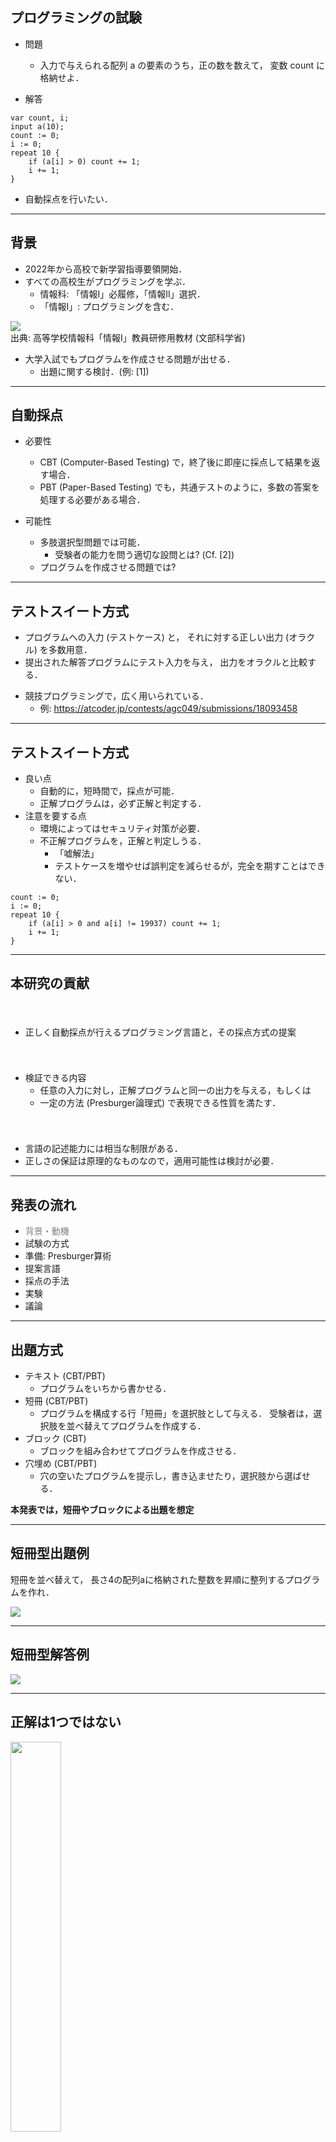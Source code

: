 ## プログラミングの試験

* 問題
    * 入力で与えられる配列 a の要素のうち，正の数を数えて，
	  変数 count に格納せよ．

* 解答

```plaintext 
var count, i;
input a(10);
count := 0;
i := 0;
repeat 10 {
    if (a[i] > 0) count += 1;
    i += 1;
}
```
<!-- .element: style="font-size: 100%;" -->


* 自動採点を行いたい．


---

## 背景

* 2022年から高校で新学習指導要領開始．
* すべての高校生がプログラミングを学ぶ．
  * 情報科: 「情報I」必履修，「情報II」選択．
  * 「情報I」: プログラミングを含む．

<p></p>

<div class="mysmall myright">
<div><img src="curr2022.jpg"></div>
出典: 高等学校情報科「情報Ⅰ」教員研修用教材 (文部科学省) 
</div>

<p></p>

* 大学入試でもプログラムを作成させる問題が出せる．
  * 出題に関する検討．(例: [1])

---

## 自動採点

* 必要性
  * CBT (Computer-Based Testing) で，終了後に即座に採点して結果を返す場合．
  * PBT (Paper-Based Testing) でも，共通テストのように，多数の答案を処理する必要がある場合．

* 可能性
  * 多肢選択型問題では可能．
    * 受験者の能力を問う適切な設問とは? (Cf. [2])
  * プログラムを作成させる問題では?

---

## テストスイート方式

* プログラムへの入力 (テストケース) と，
  それに対する正しい出力 (オラクル) を多数用意．
* 提出された解答プログラムにテスト入力を与え，
  出力をオラクルと比較する．

<p></p>
  
* 競技プログラミングで，広く用いられている．
  * 例: https://atcoder.jp/contests/agc049/submissions/18093458

---

## テストスイート方式

* 良い点
  * 自動的に，短時間で，採点が可能．
  * 正解プログラムは，必ず正解と判定する．
* 注意を要する点
  * 環境によってはセキュリティ対策が必要．
  * 不正解プログラムを，正解と判定しうる．
    * 「嘘解法」
    * テストケースを増やせば誤判定を減らせるが，完全を期すことはできない．

```plaintext
count := 0;
i := 0;
repeat 10 {
    if (a[i] > 0 and a[i] != 19937) count += 1;
    i += 1;
}
```
<!-- .element: style="font-size: 100%;" -->

---

## 本研究の貢献

<p style="margin-top: 40pt;"></p>

* 正しく自動採点が行えるプログラミング言語と，その採点方式の提案

<p style="margin-top: 40pt;"></p>

* 検証できる内容
  * 任意の入力に対し，正解プログラムと同一の出力を与える，もしくは
  * 一定の方法 (Presburger論理式) で表現できる性質を満たす．

<p style="margin-top: 40pt;"></p>

* 言語の記述能力には相当な制限がある．
* 正しさの保証は原理的なものなので，適用可能性は検討が必要．

---

## 発表の流れ

* <span style="color: gray;">背景・動機</span>
* 試験の方式
* 準備: Presburger算術
* 提案言語
* 採点の手法
* 実験
* 議論

---


## 出題方式

* テキスト  (CBT/PBT)
  * プログラムをいちから書かせる．
* 短冊  (CBT/PBT)
  * プログラムを構成する行「短冊」を選択肢として与える．
    受験者は，選択肢を並べ替えてプログラムを作成する．
* ブロック  (CBT)
  * ブロックを組み合わせてプログラムを作成させる．
* 穴埋め  (CBT/PBT)
  * 穴の空いたプログラムを提示し，書き込ませたり，選択肢から選ばせる．

<p></p>

<strong>本発表では，短冊やブロックによる出題を想定</strong>


---

## 短冊型出題例

短冊を並べ替えて，
長さ4の配列aに格納された整数を昇順に整列するプログラムを作れ．

<img src="tanzaku.jpg">

---

## 短冊型解答例

<img src="tanzaku_ans.jpg">

---

## 正解は1つではない

<img src="not_unique.jpg" width="40%">

---

## Presburger 算術

* $\textrm{Th}(\mathbb{Z}, 0, 1, =, +, -, <)$ のこと．
  * 足し算あり，掛け算なし．
    * 定数倍は書ける．
* 決定可能 [Presburger 1930]
  * 限量子除去
  * 計算量: 2EXPSPACE くらい．
  * 適当に制限をつければ実用的．
    * (例) 限量子ブロックの長さに上限をつけた $\Pi_2$ 論理式は，
	  多項式時間で決定可能．
  * Z3などのSMT solverに実装されている．

---

## 提案するプログラミング言語

* C/Javaふうの，手続き型言語
* データは整数のみ
* 定数長配列あり
* 制御構造
  * if 文
  * 定数回繰返し文
  * 非常に強い制限の付いた while 文
* 以下の検証が (原理的には必ず) 可能
  * Presburger 論理式を指定した assert 文
  * プログラムの終了
  * 配列の添字の範囲

---

## 文法

<pre>
プログラム = { 宣言 } , { 文 }
宣言 = ( "var" | "input" ) , 変数宣言 , { "," , 変数宣言 } , ";"
変数宣言 = 変数 | ( 配列 , "(", 定数 , ")" )
文 = ブロック | 入力文 | 代入文 | 条件文 | 繰返し文 | break文 | 条件繰返し文 | assert文 | assume文 
ブロック = "{" , { 文 } , "}"
入力文 = "input" , ( 変数 | 配列 )
代入文 = ( 変数 | 配列要素 ) , ":=" , 表現 , ";"
条件文 = "if" , 条件式 , 文 , [ else , 文 ]
繰返し文 = "repeat" , 定数 , 文
break文 = "break" , ";"
条件繰返し文 = "while" , 条件式 , 限定ブロック
限定ブロック = "{" , { 限定代入文 } , "}" , ";"
限定代入文 = ( 変数 | 配列要素 ) , "+=" , 定数 , ";"
assert文 = "assert" , 拡張条件式
assume文 = "assume" , 拡張条件式
条件式 = 原子条件式 | "not" , 条件式 | 条件式 , "or" , 条件式
原子条件式 = 表現 , "<" , 表現
拡張条件式 = 条件式 | "forall" , 変数 , 条件式
表現 = 定数 | 変数 | 配列要素 | "-" , 表現 | 表現 , "+" , 表現
配列要素 = 配列 , "[" , 表現 , "]"
定数 = ? 任意の整数 ?
変数 = ? 任意の識別子 ?
配列 = ? 任意の識別子 ?
</pre>

---

## 制限

<ul>
<li> 演算は足し算のみ．掛け算不可．
  <ul>
    <li> 定数倍は書ける．(足し算の繰返しだから)
    <li> <code>x := y * 10;</code> &nbsp; ... 可
    <li> <code>x := y * y;</code> &nbsp;  ... 不可
  </ul>

<li> 繰返し回数指定は定数のみ．

  * 可

<pre style="font-size: 80%;">
i := 0;
repeat 10 {
    if (i < 5) { x += i; }
	i += 1; }
</pre>

  * 不可

<pre style="font-size: 80%;">
input n;
i := 0;
repeat n {
    if (i < 5) { x += i; }
	i += 1; }
</pre>

<li> 配列長は定数のみ．

</ul>

---

## 制限

* while 文の強い制限: ループ内には，
  変数を定数だけ増やすことしか書けない．
  
```plaintext
while (x > 0 and (not y <= z)) {
    x += 5;  // 可
	x += i;  // 不可
	if (x > 0) {  // 不可
	    // ...
	}
}
```
<!-- .element: style="font-size: 100%;" -->

---

## 表現力

* 定数による整数の割算は記述できる．

```plaintext
assume (a > 0);
q := 0;
r := a;
while (r >= 5) {
    r -= 5;
	q += 1;
}
assert (a == 5 * q + r and 0 <= r and r < 5);
```
<!-- .element: style="font-size: 100%;" -->

* 初学者が学ぶプログラムで記述できるものもある．
  * 線形探索
  * 二分探索
  * 配列の和・最大値・最小値
  * バブルソート


---

## 検証

* assume 文と assert 文が書ける．
  * Presburger 算術の式が，引数に指定できる．

* さらに，以下も検証できる．
  * 実行が終了する．
    * while文が無限ループしないことがチェックできる．
  * 配列の添字が範囲内である．

* 検証方式は後述．

---

## 自動採点

プログラムの持つべき性質が，
Presburger論理式 (とコード片) で表現できる場合は，
assume文，assert文を適切に追加して検証する．

* 例: 長さ5の整列済み配列aで，要素xの添字 (なければ-1) をidxに格納せよ．

```plaintext
input a(5), x;
b := a;

i := 0;
repeat 5 {
    assume (b[i] <= b[i + 1]);
	i += 1; }

// ここに提出されたプログラムを挿入

if (idx == -1) { 
    j := 0;
	repeat 5 {
	    assert (b[j] != x);
		j += 1;  }}
else {  assert (b[idx] == x);  }
```
<!-- .element: style="font-size: 80%;" -->

---

もしくは，正解プログラムの結果と比較する．

* 例: 長さ6の配列aの正の数の個数をcountに格納せよ．

```plaintext
input a(6);

// 正解プログラム
cmp := 0;
i := 0;
repeat 6 {
    if (a[i] > 0) { cmp += 1; }
	i += 1;  }

// ここに提出されたプログラムを挿入

// 比較
assert (count == cmp);
```
<!-- .element: style="font-size: 80%;" -->

---

## 検証方式

* 記号実行 [9] による．

<div>
<img src="symb.jpg" width="60%">
</div>



---

## 検証方式 - ループ

* 定数回繰返しは，展開して一本道にする．

* 条件繰返し &nbsp;&nbsp;
  `while` $P$ `{` $x_1$ `+=` $c_1$`;` $\cdots$ `; ` $x_k$ `+=` $c_k$ `; }`
  * ブロック内に現れる各変数 $v_i$ について，一回の増分 $d_i$ が分かる．
    ループに入る際の $v_i$ の値を $a_i$ とする．
  * 新しい (論理式の意味の) 変数 $t$ を導入する．
    $P$ に現れる変数を以下のように置き換えて得られる論理式を $P(t)$ と書く．
    直観的には，ループを $t$ 回実行した後の条件式の値である．
    * $v_i$ は $a_i + t\cdot d_i$ で置き換える．
	* それ以外の変数は，現在の値で置き換える．
  * $\forall t.\\, 0 \leq t \to P(t)$ が充足可能なら，このループが終了しない可能性がある．
    と報告をして，解析を終了する．
  * そうでないときは，以下を実行して，次の文に進む．
    * $\neg P(t) \land \forall t'.\\, 0 \leq t' \land t' < t \to P(t')$
	  を経路条件に加える．
	* $v_i$ の値を，$a_i + t \cdot d_i$ に変更する．

---

## 検証方式 - 配列

* 各配列$a$ごとに，その長さを$c_a$として，$c_a$ 個の (プログラムの意味での)
  仮想的な変数 $v_{a, i}$ を用意する．
* 右辺値の配列参照 $a$`[`$e$`]`

  * 現在の $v_{a, i}$ の値を $g_i$ とし，$e$ の値を $h$ とする．
  * 新しい (論理式の意味の) 変数 $t$ を導入し，配列参照の値を $t$ とする．
  * 経路条件に次を加える:
    $\bigvee \\{ t = g_i \land h = i \mid i = 0, \ldots, c_a - 1 \\}$
  * 多くの場合 $e$ の評価が整数になる．その場合には $t$ は導入せず，
    単に $g_e$ の値を採用することで計算を節約する．
* 代入 $a$`[`$e$`] :=` $f$
  * あたかも `if (`$e$` == 0) {` $v_{a,0}$ ` := ` $f$ `; } elif (`
    $e$ ` == 1) { ` $v_{a,1}$ ` := ` $f$ `; } ` $\cdots$ 
	と書かれているかのように
	実行する．$e$ の評価が整数になる場合には，同様に節約する．

---

<style>
  .reveal .tblcolright td {
    text-align: right;
  }
</style>

## 実験1. - 正の数のカウント

```plaintext
# サイズ20の場合
var count, i;  input a(20);

# 受験者の解答例 (不正解)
count := 0;
i := 0;
repeat 20 {
    if (a[i] > 0 and a[i] != 19937) { count += 1; }
    i += 1; }
        
# 標準解答
cmp := 0;
i := 0;
repeat 20 {
    if (a[i] > 0) { cmp += 1; }
    i += 1;
}
                
# 比較
assert (count == cmp);
```

| サイズ | 平均実行時間(秒) |
|---|---|
| 5 | 0.276 |
| 10 | 0.654 |
| 20 | 1.970 |
<!-- .element: class="tblcolright" -->

---

## 実験2. - 二分探索

```plaintext
# サイズ(配列長15, 繰返数4) の場合
var ans, left, right, mid, i;
input a(15), x;
assume(0 <= a[0]);
i := 0; repeat 14 {assume (a[i] <= a[i + 1]); i += 1;}

# 受験者の解答例 (正解)
ans := -1;
if (x >= a[0]) {
    left := 0; right := 15;
    repeat 4 {
        if (left == right) {break;}
        mid := (left + right) / 2;
        if (a[mid] == x) { ans := mid; break; }
        if (a[mid] > x) {right := mid;} else {left := mid;} }}

# 満たすべき性質のチェック
if (ans != -1) { assert (a[ans] == x); }
else { i := 0; repeat 15 { assert (a[i] != x); i += 1; }}
```

| 配列長 | 繰返数 | 平均実行時間(秒) |
|---|---|---|
| 3  |  2 | 0.913 |
| 7  |  3 | 5.69 |
| 15 | 4 | 59.6 |
<!-- .element: class="tblcolright" -->

---

## 実験3. - バブルソート

```plaintext
# サイズ5の場合
var i, j, tmp, b(5);  input a(5);
i := 0;  repeat 5 {b[i] := a[i]; i += 1; }

# 受験者の解答例 (正解)
i := 0;  repeat 4 {
    j := 0; repeat 4 {
        if (j < 4 - i) {
            if (a[j] > a[j + 1]) { tmp := a[j];  a[j] := a[j + 1];  a[j + 1] := tmp; }}
        j := j + 1; }
    i := i + 1; }

# 標準解答
i := 0; repeat 4 {
    j := 3; repeat 4 {
        if (j < i) { break; }
        if (b[j] > b[j + 1]) { tmp := b[j]; b[j] := b[j + 1]; b[j + 1] := tmp; }
        j := j - 1; }
    i := i + 1; }

# 比較
i := 0; repeat 5 { assert(a[i] == b[i]); i += 1; }
```

| サイズ | 平均実行時間(秒) |
|---|---|
| 3 | 0.643 |
| 4 | 5.66 |
| 5 | 77.7 |
<!-- .element: class="tblcolright" -->

---

## 議論 - 性能

* 繰返し回数・配列長が増加すると急激に検証時間が増加する．
  * 個別の答案をすべて本方式で検証するには，
    多くのリソースが必要．
* テストスイート方式との併用
  * 誤っているプログラムの多くは，テストスイート方式で判別可能．
  * 本方式で判定した誤りプログラムを判別するテストケース
    (自動的に生成可能) をテストスイートに追加する．
* 短冊型では，解答の種類が限定されるので，ある程度のリソース消費は
  許容される(?)
* 本方式自体の性能改善
  * 詳細実装方式の改良
  * 他の言語バインディング

---

## 議論 - 言語記述力

<ul>
<li> 記述力の評価は，試験問題作成・実施による実験が必要．
<li> 二分探索が「書ける」といっても....
<ul>
  <li> 本来の二分探索

<pre>
while (right - left > 1) {
    mid = (right + left) / 2
	if (p(mid)) ....
</pre>
<!-- .element: style="font-size: 100%;" -->

  <li> この言語での記述

<pre>
repeat 10 { // 配列長が 2**10 - 1 まで
    if (right - left <= 1) { break; }
	mid = (right + left) / 2
	if (p(mid)) ....
</pre>
<!-- .element: style="font-size: 100%;" -->

</ul>
</ul>

---

## 議論 - 定数長

* 定数長配列しか扱えない．
  * その長さ (以下) のときにしか動作しないプログラムを許容してしまう．
* 配列公理 [11]
  * $\forall a, i, x.\; \texttt{select}(\texttt{store}(a, i, x), i) = x$
  * $\forall a, i_1, i_2, x.\; i_1 \neq i_2 \Rightarrow
	\texttt{select}(\texttt{store}(a, i_1, x), i_2)
	 = \texttt{select}(a, i_2)$
  * $\texttt{select}(a, i)$ ... 配列$a$の添字$i$の位置の要素
  * $\texttt{store}(a, i, x)$ ... 配列$a$の添字$i$の要素を$x$に変更した配列
  * Z3 などのSMTソルバーに組み込まれている．
* 不定長ループ
  * ループ不変式の発見

---

## 議論 - 言語仕様と試験問題

* 言語仕様に合致しない解答が出てくる可能性がある．
  * 特に条件繰返し文の制限
  * CBT ならば，警告を出すことができる．PBTの短冊型では?
* ブロックの波括弧の対応程度なら，受験者の誤りとして処理しても妥当(?)

---

## 議論 - 部分点

* (競技プログラミング) 計算量によって部分点を与える．
  * 例: $O(n^2)$ なら30点，$O(n\log n)$ なら100点．
  * テストスイート方式で，実行時間制限を与えることによって実現．
* 入力が一定の条件を満たすときだけ正しい解を返すプログラムに
  部分点を与える．
  * 例: 入力が整列されていれば正解．
  * 例: コーナーケースの考慮漏れ．
  * 適切に assume 文を入れることによって判定ができる．
* その他の部分点の与え方?

---

## まとめ

* 試験で自動採点が行えるプログラミング言語と，
  採点方式を提案した．
* 今後の課題
  * 実際の試験・模擬試験での実験
  * パーザなどの実装
  * 試験問題作成を通した記述力の評価
  * 性能改善
  * 配列表現方法の検討
  * 部分点
  * 完全には検証できない言語での検討

